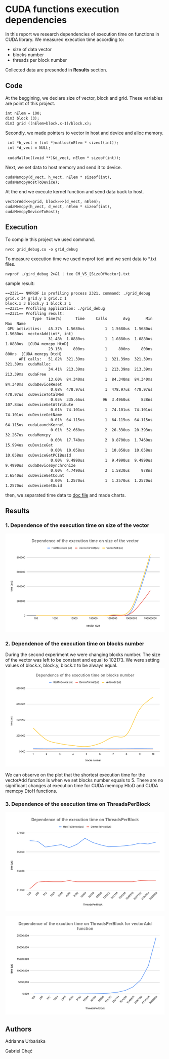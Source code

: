 # CUDA functions execution dependencies

  In this report we research dependencies of execution time on functions in CUDA library. 
  We measured execution time according to:
  * size of data vector
  * blocks number
  * threads per block number
  
  Collected data are presended in **Results** section.
  
## Code
  At the beggining, we declare size of vector, block and grid. These variables are point of this project.
  ```
  int nElem = 100;
  dim3 block (3);
  dim3 grid ((nElem+block.x-1)/block.x);
  ```
  Secondly, we made pointers to vector in host and device and alloc memory.
  ``` 
   int *h_vect = (int *)malloc(nElem * sizeof(int));
   int *d_vect = NULL;
    
   cudaMalloc((void **)&d_vect, nElem * sizeof(int));
  ```
  Next, we set data to host memory and send it to device.
  ```
  cudaMemcpy(d_vect, h_vect, nElem * sizeof(int), cudaMemcpyHostToDevice);
  ```
  At the end we execute kernel function and send data back to host.
  ```
  vectorAdd<<<grid, block>>>(d_vect, nElem);
  cudaMemcpy(h_vect, d_vect, nElem * sizeof(int), cudaMemcpyDeviceToHost);

  ```
  
  
    

## Execution
  To compile this project we used command.
  ```
  nvcc grid_debug.cu -o grid_debug
  ```
  To measure execution time we used nvprof tool and we sent data to *.txt files.
  ```
  nvprof ./gird_debug 2>&1 | tee CM_VS_[SizeOfVector].txt
  ```
  sample result:
  ```
  ==2321== NVPROF is profiling process 2321, command: ./grid_debug
  grid.x 34 grid.y 1 grid.z 1
  block.x 3 block.y 1 block.z 1
  ==2321== Profiling application: ./grid_debug
  ==2321== Profiling result:
              Type  Time(%)      Time     Calls       Avg       Min       Max  Name
   GPU activities:   45.37%  1.5680us         1  1.5680us  1.5680us  1.5680us  vectorAdd(int*, int)
                     31.48%  1.0880us         1  1.0880us  1.0880us  1.0880us  [CUDA memcpy HtoD]
                     23.15%     800ns         1     800ns     800ns     800ns  [CUDA memcpy DtoH]
        API calls:   51.82%  321.39ms         1  321.39ms  321.39ms  321.39ms  cudaMalloc
                     34.41%  213.39ms         1  213.39ms  213.39ms  213.39ms  cudaFree
                     13.60%  84.340ms         1  84.340ms  84.340ms  84.340ms  cudaDeviceReset
                      0.08%  478.97us         1  478.97us  478.97us  478.97us  cuDeviceTotalMem
                      0.05%  335.66us        96  3.4960us     838ns  107.84us  cuDeviceGetAttribute
                      0.01%  74.101us         1  74.101us  74.101us  74.101us  cuDeviceGetName
                      0.01%  64.115us         1  64.115us  64.115us  64.115us  cudaLaunchKernel
                      0.01%  52.660us         2  26.330us  20.393us  32.267us  cudaMemcpy
                      0.00%  17.740us         2  8.8700us  1.7460us  15.994us  cuDeviceGet
                      0.00%  10.058us         1  10.058us  10.058us  10.058us  cuDeviceGetPCIBusId
                      0.00%  9.4990us         1  9.4990us  9.4990us  9.4990us  cudaDeviceSynchronize
                      0.00%  4.7490us         3  1.5830us     978ns  2.6540us  cuDeviceGetCount
                      0.00%  1.2570us         1  1.2570us  1.2570us  1.2570us  cuDeviceGetUuid

  ```
  then, we separated time data to [doc file](https://docs.google.com/spreadsheets/d/10RdRgu6PN2vl1llNBVsojPbfDENzBCP7uocNg2IaAhI/edit#gid=0) and made charts.


## Results

### 1. Dependence of the execution time on size of the vector
![alt text](https://github.com/AdriannaUrbanska/Introduction-to-CUDA-and-OpenCL/blob/master/Report1/Images/Dependence%20of%20the%20execution%20time%20on%20size%20of%20the%20vector.png)


### 2. Dependence of the execution time on blocks number
During the second experiment we were changing blocks number. The size of the vector was left to be constant and equal to 102173. We were setting values of block.x, block.y, block.z to be always equal.
![alt text](https://github.com/AdriannaUrbanska/Introduction-to-CUDA-and-OpenCL/blob/master/Report1/Images/Dependence%20of%20the%20execution%20time%20on%20blocks%20number.png)

We can observe on the plot that the shortest execution time for the vectorAdd function is when we set blocks number equals to 5.
There are no significant changes at execution time for CUDA memcpy HtoD and CUDA memcpy DtoH functions.

### 3. Dependence of the execution time on ThreadsPerBlock
![alt text](https://github.com/AdriannaUrbanska/Introduction-to-CUDA-and-OpenCL/blob/master/CudaMalloc/Images/Dependence%20of%20the%20execution%20time%20on%20ThreadsPerBlock.png)


![alt text](https://github.com/AdriannaUrbanska/Introduction-to-CUDA-and-OpenCL/blob/master/CudaMalloc/Images/Dependence%20of%20the%20excution%20time%20on%20ThreadsPerBlock%20for%20vectorAdd%20function.png)


## Authors

Adrianna Urbańska

Gabriel Chęć
